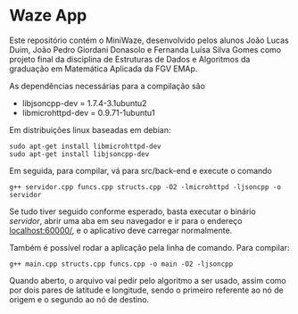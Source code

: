 # Waze App

Este repositório contém o MiniWaze, desenvolvido pelos alunos João Lucas Duim, João Pedro Giordani Donasolo e Fernanda Luísa Silva Gomes como projeto final da disciplina de Estruturas de Dados e Algoritmos da graduação em Matemática Aplicada da FGV EMAp.

As dependências necessárias para a compilação são

* libjsoncpp-dev = 1.7.4-3.1ubuntu2
* libmicrohttpd-dev = 0.9.71-1ubuntu1

Em distribuições linux baseadas em debian:

```
sudo apt-get install libmicrohttpd-dev
sudo apt-get install libjsoncpp-dev
```

Em seguida, para compilar, vá para src/back-end e execute o comando

```
g++ servidor.cpp funcs.cpp structs.cpp -O2 -lmicrohttpd -ljsoncpp -o servidor
```

Se tudo tiver seguido conforme esperado, basta executar o binário *servidor*, abrir uma aba em seu navegador e ir para o endereço [localhost:60000/](calhost:60000/), e o aplicativo deve carregar normalmente.

Também é possível rodar a aplicação pela linha de comando. Para compilar:

```
g++ main.cpp structs.cpp funcs.cpp -o main -O2 -ljsoncpp
```

Quando aberto, o arquivo vai pedir pelo algoritmo a ser usado, assim como por dois pares de latitude e longitude, sendo o primeiro referente ao nó de origem e o segundo ao nó de destino. 
